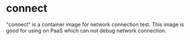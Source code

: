 # connect

"connect" is a container image for network connection test.
This image is good for using on PaaS which can not debug network connection.



